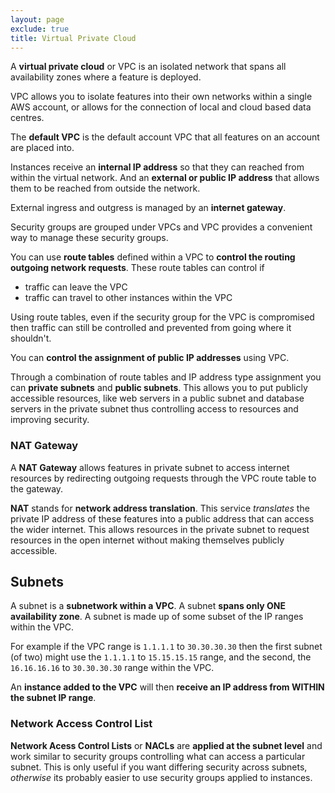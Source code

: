 ```yaml
---
layout: page
exclude: true
title: Virtual Private Cloud
---
```


A **virtual private cloud** or VPC is an isolated network that spans all availability zones where a feature is deployed.

VPC allows you to isolate features into their own networks within a single AWS account, or allows for the connection of local and cloud based data centres.

The **default VPC** is the default account VPC that all features on an account are placed into.

Instances receive an **internal IP address** so that they can reached from within the virtual network. And an **external or public IP address** that allows them to be reached from outside the network.

External ingress and outgress is managed by an **internet gateway**.

Security groups are grouped under VPCs and VPC provides a convenient way to manage these security groups.

You can use **route tables** defined within a VPC to **control the routing outgoing network requests**. These route tables can control if

- traffic can leave the VPC
- traffic can travel to other instances within the VPC

Using route tables, even if the security group for the VPC is compromised then traffic can still be controlled and prevented from going where it shouldn't.

You can **control the assignment of public IP addresses** using VPC.

Through a combination of route tables and IP address type assignment you can **private subnets** and **public subnets**. This allows you to put publicly accessible resources, like web servers in a public subnet and database servers in the private subnet thus controlling access to resources and improving security.

### NAT Gateway

A **NAT Gateway** allows features in private subnet to access internet resources by redirecting outgoing requests through the VPC route table to the gateway.

**NAT** stands for **network address translation**. This service *translates* the private IP address of these features into a public address that can access the wider internet. This allows resources in the private subnet to request resources in the open internet without making themselves publicly accessible.

## Subnets

A subnet is a **subnetwork within a VPC**.  A subnet **spans only ONE availability zone**. A subnet is made up of some subset of the IP ranges within the VPC. 

For example if the VPC range is `1.1.1.1` to `30.30.30.30` then the first subnet (of two) might use the `1.1.1.1` to `15.15.15.15` range, and the second, the `16.16.16.16` to `30.30.30.30` range within the VPC. 

An **instance added to the VPC** will then **receive an IP address from WITHIN the subnet IP range**.

### Network Access Control List

**Network Acess Control Lists** or **NACLs** are **applied at the subnet level** and work similar to security groups controlling what can access a particular subnet. This is only useful if you want differing security across subnets, *otherwise* its probably easier to use security groups applied to instances.
